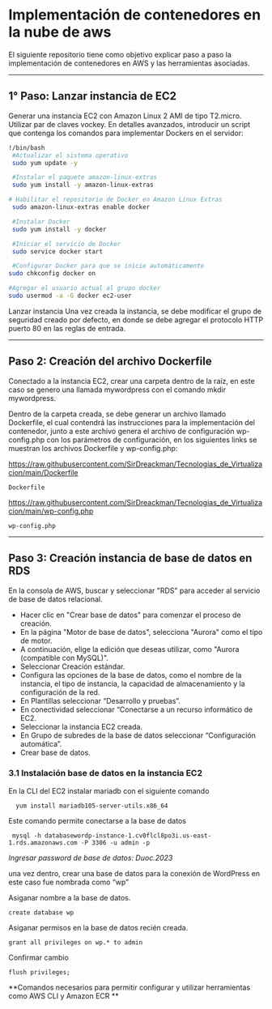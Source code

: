 # Implementación de contenedores en la nube de aws

El siguiente repositorio tiene como objetivo explicar paso a paso la implementación de contenedores en AWS y las herramientas asociadas.

------------

## 1° Paso: Lanzar instancia de EC2
Generar una instancia EC2 con Amazon Linux 2 AMI de tipo T2.micro.
Utilizar par de claves vockey.
En detalles avanzados, introducir un script que contenga los comandos para implementar Dockers en el servidor:

	
   ```bash
 !/bin/bash
    #Actualizar el sistema operativo
    sudo yum update -y

    #Instalar el paquete amazon-linux-extras
    sudo yum install -y amazon-linux-extras

   # Habilitar el repositorio de Docker en Amazon Linux Extras
    sudo amazon-linux-extras enable docker

    #Instalar Docker
    sudo yum install -y docker

    #Iniciar el servicio de Docker
    sudo service docker start

    #Configurar Docker para que se inicie automáticamente
   sudo chkconfig docker on

   #Agregar el usuario actual al grupo docker
   sudo usermod -a -G docker ec2-user
```
	
	

 Lanzar instancia
Una vez creada la instancia, se debe modificar el grupo de seguridad creado por defecto, en donde se debe agregar el protocolo HTTP puerto 80 en las reglas de entrada. 

------------


## Paso 2:   Creación del archivo Dockerfile
Conectado a la instancia EC2, crear una carpeta dentro de la raíz, en este caso se genero una llamada mywordpress con el comando mkdir mywordpress. 

Dentro de la carpeta creada, se debe generar un archivo llamado Dockerfile, el cual contendrá las instrucciones para la implementación del contenedor, junto a este archivo genera el archivo de configuración wp-config.php con los parámetros de configuración,  en los siguientes links se muestran los archivos Dockerfile y wp-config.php:

https://raw.githubusercontent.com/SirDreackman/Tecnologias_de_Virtualizacion/main/Dockerfile

	Dockerfile 

https://raw.githubusercontent.com/SirDreackman/Tecnologias_de_Virtualizacion/main/wp-config.php

	wp-config.php



------------



## Paso 3: Creación instancia de base de datos en RDS
En la consola de AWS, buscar y seleccionar "RDS" para acceder al servicio de base de datos relacional.

- Hacer clic en "Crear base de datos" para comenzar el proceso de creación.
- En la página "Motor de base de datos", selecciona "Aurora" como el tipo de motor.
- A continuación, elige la edición que deseas utilizar, como "Aurora (compatible con MySQL)".
- Seleccionar Creación estándar.
- Configura las opciones de la base de datos, como el nombre de la instancia, el tipo de instancia, la capacidad de almacenamiento y la configuración de la red.
- En Plantillas seleccionar “Desarrollo y pruebas”.
- En conectividad seleccionar “Conectarse a un recurso informático de EC2.
- Seleccionar la instancia EC2 creada.
- En Grupo de subredes de la base de datos seleccionar “Configuración automática”.
- Crear base de datos.

### 3.1 Instalación base de datos en la instancia EC2

En la CLI del EC2 instalar mariadb con el siguiente comando

      yum install mariadb105-server-utils.x86_64

Este comando permite conectarse a la base de datos

     mysql -h databasewordp-instance-1.cv0flcl8po3i.us-east-1.rds.amazonaws.com -P 3306 -u admin -p 
     
*Ingresar password de base de datos: Duoc.2023*

una vez dentro, crear una base de datos para la conexión de WordPress en este caso fue nombrada como “wp”

Asiganar nombre a la base de datos.

    create database wp 

Asiganar permisos en la base de datos recién creada.

    grant all privileges on wp.* to admin 

Confirmar cambio

    flush privileges; 

**Comandos necesarios para permitir configurar y utilizar herramientas como AWS CLI y Amazon ECR **
